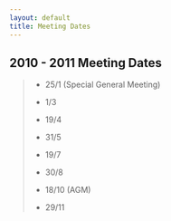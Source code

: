 ```yaml
---
layout: default
title: Meeting Dates
---
```


## 2010 - 2011 Meeting Dates

>* 25/1 (Special General Meeting)
>
>* 1/3
>
>* 19/4
>
>* 31/5
>
>* 19/7
>
>* 30/8
>
>* 18/10 (AGM)
>
>* 29/11